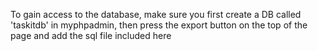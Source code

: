 To gain access to the database, make sure you first create a DB called 'taskitdb' in myphpadmin, then press the export button on the top of the page and add the sql file included here
